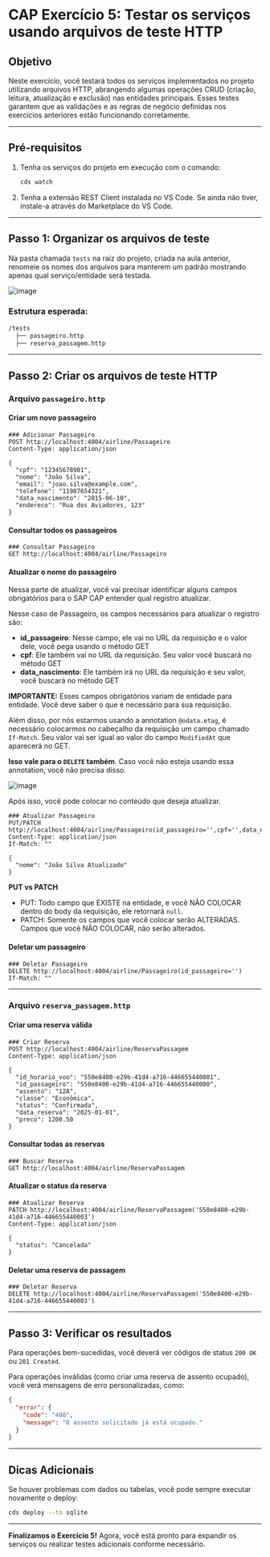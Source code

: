 # CAP Exercício 5: Testar os serviços usando arquivos de teste HTTP

## Objetivo

Neste exercício, você testará todos os serviços implementados no projeto utilizando arquivos HTTP, abrangendo algumas operações CRUD (criação, leitura, atualização e exclusão) nas entidades principais. Esses testes garantem que as validações e as regras de negócio definidas nos exercícios anteriores estão funcionando corretamente.

---

## Pré-requisitos

1. Tenha os serviços do projeto em execução com o comando:

   ```bash
   cds watch
   ```

2. Tenha a extensão REST Client instalada no VS Code. Se ainda não tiver, instale-a através do Marketplace do VS Code.

---

## Passo 1: Organizar os arquivos de teste

Na pasta chamada `tests` na raiz do projeto, criada na aula anterior, renomeie os nomes dos arquivos para manterem um padrão mostrando apenas qual serviço/entidade será testada.

![image](https://github.com/user-attachments/assets/05a1d64d-57e8-4f18-baec-5974e4dbd9e3)

### Estrutura esperada:

```bash
/tests
  ├── passageiro.http
  ├── reserva_passagem.http
```

---

## Passo 2: Criar os arquivos de teste HTTP

### Arquivo `passageiro.http`

#### Criar um novo passageiro

```http
### Adicionar Passageiro
POST http://localhost:4004/airline/Passageiro
Content-Type: application/json

{
  "cpf": "12345678901",
  "nome": "João Silva",
  "email": "joao.silva@example.com",
  "telefone": "11987654321",
  "data_nascimento": "2015-06-10",
  "endereco": "Rua dos Aviadores, 123"
}
```

#### Consultar todos os passageiros

```http
### Consultar Passageiro
GET http://localhost:4004/airline/Passageiro
```

#### Atualizar o nome do passageiro

Nessa parte de atualizar, você vai precisar identificar alguns campos obrigatórios para o SAP CAP entender qual registro atualizar.

Nesse caso de Passageiro, os campos necessários para atualizar o registro são:
- **id_passageiro**: Nesse campo, ele vai no URL da requisição e o valor dele, você pega usando o método GET
- **cpf**: Ele também vai no URL da requisição. Seu valor você buscará no método GET
- **data_nascimento**: Ele também irá no URL da requisição e seu valor, você buscará no método GET

**IMPORTANTE:** Esses campos obrigatórios variam de entidade para entidade. Você deve saber o que é necessário para sua requisição.

Além disso, por nós estarmos usando a annotation `@odata.etag`, é necessário colocarmos no cabeçalho da requisição um campo chamado `If-Match`. Seu valor vai ser igual ao valor do campo `ModifiedAt` que aparecerá no GET.

**Isso vale para o `DELETE` também**. Caso você não esteja usando essa annotation, você não precisa disso.

![image](https://github.com/user-attachments/assets/33216e64-129d-468b-a975-2cd5d80ed673)

Após isso, você pode colocar no conteúdo que deseja atualizar.

```http
### Atualizar Passageiro
PUT/PATCH http://localhost:4004/airline/Passageiro(id_passageiro='',cpf='',data_nascimento='')
Content-Type: application/json
If-Match: ""

{
  "nome": "João Silva Atualizado"
}
```

**PUT vs PATCH**
- PUT: Todo campo que EXISTE na entidade, e você NÃO COLOCAR dentro do body da requisição, ele retornará `null`.
- PATCH: Somente os campos que você colocar serão ALTERADAS. Campos que você NÃO COLOCAR, não serão alterados.

#### Deletar um passageiro

```http
### Deletar Passageiro
DELETE http://localhost:4004/airline/Passageiro(id_passageiro='')
If-Match: ""
```

---

### Arquivo `reserva_passagem.http`

#### Criar uma reserva válida

```http
### Criar Reserva
POST http://localhost:4004/airline/ReservaPassagem
Content-Type: application/json

{
  "id_horario_voo": "550e8400-e29b-41d4-a716-446655440001",
  "id_passageiro": "550e8400-e29b-41d4-a716-446655440000",
  "assento": "12A",
  "classe": "Econômica",
  "status": "Confirmada",
  "data_reserva": "2025-01-01",
  "preco": 1200.50
}
```

#### Consultar todas as reservas

```http
### Buscar Reserva
GET http://localhost:4004/airline/ReservaPassagem
```

#### Atualizar o status da reserva

```http
### Atualizar Reserva
PATCH http://localhost:4004/airline/ReservaPassagem('550e8400-e29b-41d4-a716-446655440003')
Content-Type: application/json

{
  "status": "Cancelada"
}
```

#### Deletar uma reserva de passagem

```http
### Deletar Reserva
DELETE http://localhost:4004/airline/ReservaPassagem('550e8400-e29b-41d4-a716-446655440003')
```

---

## Passo 3: Verificar os resultados

Para operações bem-sucedidas, você deverá ver códigos de status `200 OK` ou `201 Created`.

Para operações inválidas (como criar uma reserva de assento ocupado), você verá mensagens de erro personalizadas, como:

```json
{
  "error": {
    "code": "400",
    "message": "O assento solicitado já está ocupado."
  }
}
```

---

## Dicas Adicionais

Se houver problemas com dados ou tabelas, você pode sempre executar novamente o deploy:

```bash
cds deploy --to sqlite
```

---

**Finalizamos o Exercício 5!** Agora, você está pronto para expandir os serviços ou realizar testes adicionais conforme necessário.

